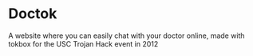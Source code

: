 Doctok
======

A website where you can easily chat with your doctor online, made with tokbox for the USC Trojan Hack event in 2012